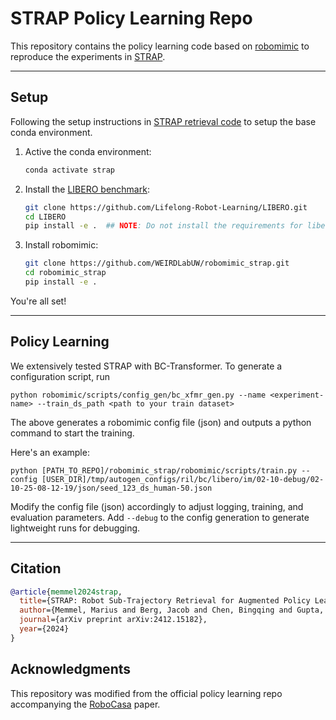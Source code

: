 # STRAP Policy Learning Repo
This repository contains the policy learning code based on [robomimic](https://github.com/ARISE-Initiative/robomimic/tree/robocasa) to reproduce the experiments in [STRAP](https://weirdlabuw.github.io/strap/).

-------
## Setup
Following the setup instructions in [STRAP retrieval code]([https://github.com/WEIRDLabUW/STRAP](https://github.com/WEIRDLabUW/STRAP?tab=readme-ov-file#setup)) to setup the base conda environment.

1. Active the conda environment:
    ```bash
    conda activate strap
    ```
2. Install the [LIBERO benchmark](https://github.com/Lifelong-Robot-Learning/LIBERO/tree/master/libero/libero/envs):
    ```bash
    git clone https://github.com/Lifelong-Robot-Learning/LIBERO.git
    cd LIBERO
    pip install -e .  ## NOTE: Do not install the requirements for libero
    ```
3. Install robomimic:
    ```bash
    git clone https://github.com/WEIRDLabUW/robomimic_strap.git
    cd robomimic_strap
    pip install -e .
    ```

You're all set!


-------
## Policy Learning
We extensively tested STRAP with BC-Transformer. To generate a configuration script, run
```
python robomimic/scripts/config_gen/bc_xfmr_gen.py --name <experiment-name> --train_ds_path <path to your train dataset>
```

The above generates a robomimic config file (json) and outputs a python command to start the training.

Here's an example:
```
python [PATH_TO_REPO]/robomimic_strap/robomimic/scripts/train.py --config [USER_DIR]/tmp/autogen_configs/ril/bc/libero/im/02-10-debug/02-10-25-08-12-19/json/seed_123_ds_human-50.json
```

Modify the config file (json) accordingly to adjust logging, training, and evaluation parameters. Add `--debug` to the config generation to generate lightweight runs for debugging.

-------
## Citation
```bibtex aiignore
@article{memmel2024strap,
  title={STRAP: Robot Sub-Trajectory Retrieval for Augmented Policy Learning},
  author={Memmel, Marius and Berg, Jacob and Chen, Bingqing and Gupta, Abhishek and Francis, Jonathan},
  journal={arXiv preprint arXiv:2412.15182},
  year={2024}
}
```

## Acknowledgments
This repository was modified from the official policy learning repo accompanying the [RoboCasa](https://robocasa.ai/) paper. 
